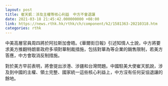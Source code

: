 ```yaml
---
layout: post
title: 崔天凱︰涉及主權等核心利益　中方不會退讓
date: 2021-03-18 21:45:42.000000000 +08:00
link: https://news.rthk.hk/rthk/ch/component/k2/1581363-20210318.htm
categories: rthk
---
```


中美高層官員周四將於阿拉斯加會晤。《華爾街日報》引述知情人士說，中方將要求美方推翻特朗普政府多項對華制裁措施，包括對華為等企業的銷售限制，若美方答應，中方會取消反制措施。

對於美方早前表明，將會提出涉港、涉疆和台灣問題。中國駐美大使崔天凱說，涉及到中國的主權、領土完整、國家統一這些核心利益上，中方沒有任何妥協退讓的餘地。
